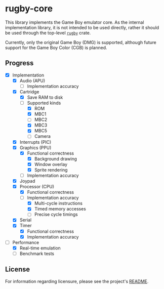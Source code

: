 # rugby-core

This library implements the Game Boy emulator core. As the internal
implementation library, it is not intended to be used directly, rather it should
be used through the top-level [`rugby`](/) crate.

Currently, only the original Game Boy (DMG) is supported, although future
support for the Game Boy Color (CGB) is planned.

## Progress

- [x] Implementation
  - [x] Audio (APU)
    - [ ] Implementation accuracy
  - [x] Cartridge
    - [x] Save RAM to disk
    - [ ] Supported kinds
      - [x] ROM
      - [x] MBC1
      - [ ] MBC2
      - [x] MBC3
      - [x] MBC5
      - [ ] Camera
  - [x] Interrupts (PIC)
  - [x] Graphics (PPU)
    - [x] Functional correctness
      - [x] Background drawing
      - [x] Window overlay
      - [x] Sprite rendering
    - [ ] Implementation accuracy
  - [x] Joypad
  - [x] Processor (CPU)
    - [x] Functional correctness
    - [ ] Implementation accuracy
      - [x] Multi-cycle instructions
      - [x] Timed memory accesses
      - [ ] Precise cycle timings
  - [x] Serial
  - [x] Timer
    - [x] Functional correctness
    - [x] Implementation accuracy
- [ ] Performance
  - [x] Real-time emulation
  - [ ] Benchmark tests

## License

For information regarding licensure, please see the project's [README][license].

<!-- Reference-style links -->
[license]: /README.md#license
